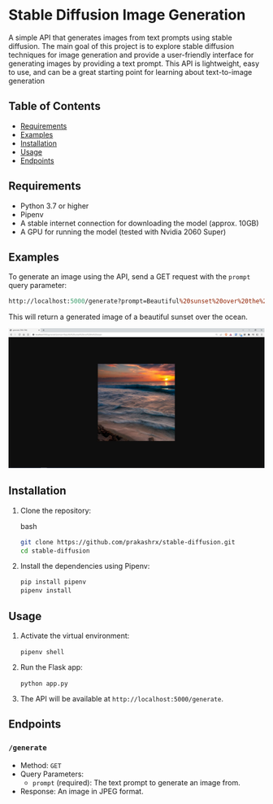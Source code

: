 Stable Diffusion Image Generation
======================================================

A simple API that generates images from text prompts using stable diffusion. The main goal of this project is to explore stable diffusion techniques for image generation and provide a user-friendly interface for generating images by providing a text prompt. This API is lightweight, easy to use, and can be a great starting point for learning about text-to-image generation 

Table of Contents
-----------------

*   [Requirements](#requirements)
*   [Examples](#examples)
*   [Installation](#installation)
*   [Usage](#usage)
*   [Endpoints](#endpoints)

Requirements
------------

* Python 3.7 or higher
* Pipenv
* A stable internet connection for downloading the model (approx. 10GB)
* A GPU for running the model (tested with Nvidia 2060 Super)


Examples
--------

To generate an image using the API, send a GET request with the `prompt` query parameter:

```perl
http://localhost:5000/generate?prompt=Beautiful%20sunset%20over%20the%20ocean
```

This will return a generated image of a beautiful sunset over the ocean.

![Screenshot](https://raw.githubusercontent.com/prakashrx/stable-diffusion/main/images/screenshot.jpg)

Installation
------------

1.  Clone the repository:
    
    bash
    
    ```bash
    git clone https://github.com/prakashrx/stable-diffusion.git
    cd stable-diffusion
    ```
    
2.  Install the dependencies using Pipenv:
    
    ```bash
    pip install pipenv
    pipenv install
    ```

Usage
-----

1.  Activate the virtual environment:
    
    `pipenv shell`
    
2.  Run the Flask app:
    
    `python app.py`
    
3.  The API will be available at `http://localhost:5000/generate`.
    

Endpoints
---------

### `/generate`

*   Method: `GET`
*   Query Parameters:
    *   `prompt` (required): The text prompt to generate an image from.
*   Response: An image in JPEG format.
